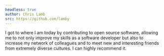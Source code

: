 ```yaml
---
headless: true
author: Chris Lamb
src: https://github.com/lamby
---
```

I got to where I am today by contributing to open source software, allowing me to not only improve my skills as a software developer but also to increase my network of colleagues and to meet new and interesting friends from extremely diverse cultures. I can highly recommend it.
